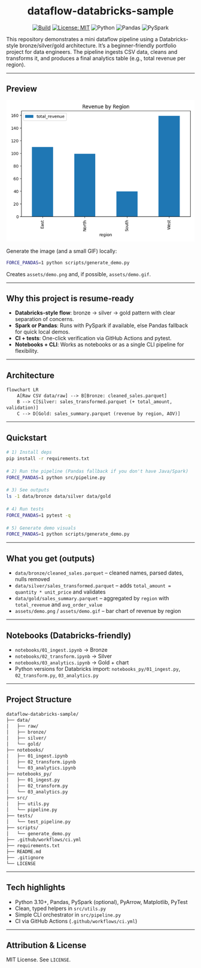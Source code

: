 <div align="center">

# dataflow-databricks-sample

<a href=".github/workflows/ci.yml"><img alt="Build" src="https://github.com/JK-77/Data-Flow/actions/workflows/ci.yml/badge.svg"/></a>
<a href="LICENSE"><img alt="License: MIT" src="https://img.shields.io/badge/License-MIT-yellow.svg"/></a>
<img alt="Python" src="https://img.shields.io/badge/Python-3.10+-3776AB?logo=python&logoColor=white"/>
<img alt="Pandas" src="https://img.shields.io/badge/Pandas-Dataframe-150458?logo=pandas&logoColor=white"/>
<img alt="PySpark" src="https://img.shields.io/badge/PySpark-optional-FDEE21?logo=apachespark&logoColor=black"/>

</div>

This repository demonstrates a mini dataflow pipeline using a Databricks-style bronze/silver/gold architecture. It’s a beginner-friendly portfolio project for data engineers. The pipeline ingests CSV data, cleans and transforms it, and produces a final analytics table (e.g., total revenue per region).

---

## Preview

<p align="center">
  <img src="assets/demo.png" alt="Revenue by Region demo" width="600"/>
</p>

Generate the image (and a small GIF) locally:
```bash
FORCE_PANDAS=1 python scripts/generate_demo.py
```
Creates `assets/demo.png` and, if possible, `assets/demo.gif`.

---

## Why this project is resume-ready
- **Databricks-style flow**: bronze → silver → gold pattern with clear separation of concerns.
- **Spark or Pandas**: Runs with PySpark if available, else Pandas fallback for quick local demos.
- **CI + tests**: One-click verification via GitHub Actions and pytest.
- **Notebooks + CLI**: Works as notebooks or as a single CLI pipeline for flexibility.

---

## Architecture
```mermaid
flowchart LR
    A[Raw CSV data/raw] --> B[Bronze: cleaned_sales.parquet]
    B --> C[Silver: sales_transformed.parquet (+ total_amount, validation)]
    C --> D[Gold: sales_summary.parquet (revenue by region, AOV)]
```

---

## Quickstart
```bash
# 1) Install deps
pip install -r requirements.txt

# 2) Run the pipeline (Pandas fallback if you don't have Java/Spark)
FORCE_PANDAS=1 python src/pipeline.py

# 3) See outputs
ls -1 data/bronze data/silver data/gold

# 4) Run tests
FORCE_PANDAS=1 pytest -q

# 5) Generate demo visuals
FORCE_PANDAS=1 python scripts/generate_demo.py
```

---

## What you get (outputs)
- `data/bronze/cleaned_sales.parquet` – cleaned names, parsed dates, nulls removed
- `data/silver/sales_transformed.parquet` – adds `total_amount = quantity * unit_price` and validates
- `data/gold/sales_summary.parquet` – aggregated by `region` with `total_revenue` and `avg_order_value`
- `assets/demo.png` / `assets/demo.gif` – bar chart of revenue by region

---

## Notebooks (Databricks-friendly)
- `notebooks/01_ingest.ipynb` → Bronze
- `notebooks/02_transform.ipynb` → Silver
- `notebooks/03_analytics.ipynb` → Gold + chart
- Python versions for Databricks import: `notebooks_py/01_ingest.py`, `02_transform.py`, `03_analytics.py`

---

## Project Structure
```
dataflow-databricks-sample/
├── data/
│   ├── raw/
│   ├── bronze/
│   ├── silver/
│   └── gold/
├── notebooks/
│   ├── 01_ingest.ipynb
│   ├── 02_transform.ipynb
│   └── 03_analytics.ipynb
├── notebooks_py/
│   ├── 01_ingest.py
│   ├── 02_transform.py
│   └── 03_analytics.py
├── src/
│   ├── utils.py
│   └── pipeline.py
├── tests/
│   └── test_pipeline.py
├── scripts/
│   └── generate_demo.py
├── .github/workflows/ci.yml
├── requirements.txt
├── README.md
├── .gitignore
└── LICENSE
```

---

## Tech highlights
- Python 3.10+, Pandas, PySpark (optional), PyArrow, Matplotlib, PyTest
- Clean, typed helpers in `src/utils.py`
- Simple CLI orchestrator in `src/pipeline.py`
- CI via GitHub Actions (`.github/workflows/ci.yml`)

---

## Attribution & License
MIT License. See `LICENSE`.
